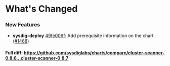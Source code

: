 # What's Changed

### New Features
- **sysdig-deploy** [49fe006f](https://github.com/sysdiglabs/charts/commit/49fe006fb0ff206c7b566a45bfa5f71713d5ad0a): Add prerequisite information on the chart ([#1468](https://github.com/sysdiglabs/charts/issues/1468))
#### Full diff: https://github.com/sysdiglabs/charts/compare/cluster-scanner-0.8.6...cluster-scanner-0.8.7
